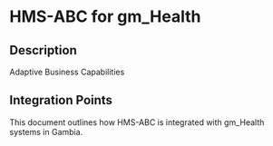 # HMS-ABC for gm_Health

## Description

Adaptive Business Capabilities

## Integration Points

This document outlines how HMS-ABC is integrated with gm_Health systems in Gambia.

